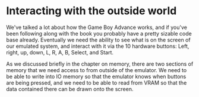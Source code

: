 # Interacting with the outside world

We've talked a lot about how the Game Boy Advance works, and if you've been
following along with the book you probably have a pretty sizable code base
already. Eventually we need the ability to see what is on the screen of our
emulated system, and interact with it via the 10 hardware buttons: Left, right,
up, down, L, R, A, B, Select, and Start.

As we discussed briefly in the chapter on memory, there are two sections of
memory that we need access to from outside of the emulator. We need to be able
to write into IO memory so that the emulator knows when buttons are being pressed,
and we need to be able to read from VRAM so that the data contained there can
be drawn onto the screen.
